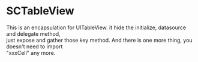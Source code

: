 # SCTableView
  This is an encapsulation for UITableView. it hide the initialize, datasource and delegate method, <br>
  just expose and gather those key method. And there is one more thing, you doesn't need to import <br>
  "xxxCell" any more.
